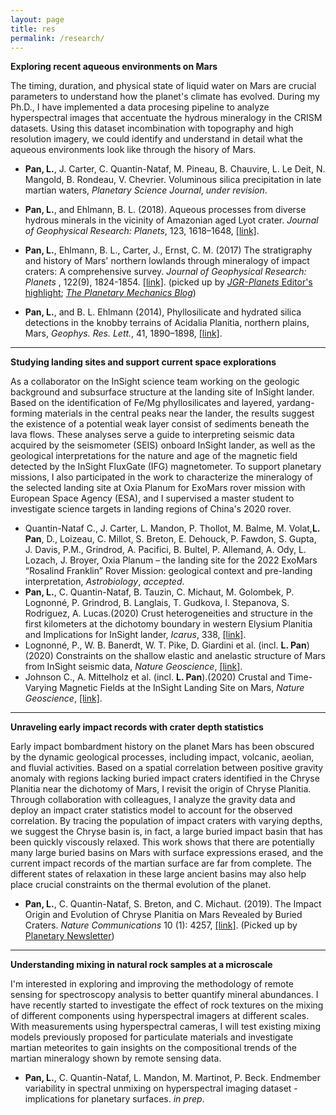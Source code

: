 ```yaml
---
layout: page
title: res
permalink: /research/
---
```

**Exploring recent aqueous environments on Mars**

The timing, duration, and physical state of liquid water on Mars are crucial parameters to understand how the planet's climate has evolved. During my Ph.D., I have implemented a data procesing pipeline to analyze hyperspectral images that accentuate the hydrous mineralogy in the CRISM datasets. Using this dataset incombination with topography and high resolution imagery, we could identify and understand in detail what the aqueous environments look like through the hisory of Mars. 
 - **Pan, L.**, J. Carter, C. Quantin-Nataf, M. Pineau, B. Chauvire, L. Le Deit, N. Mangold, B. Rondeau, V. Chevrier. Voluminous silica precipitation in late martian waters, *Planetary Science Journal*, *under revision*.

 - **Pan, L.**,  and Ehlmann, B. L. (2018). Aqueous processes from diverse hydrous minerals in the vicinity of Amazonian aged Lyot crater. *Journal of Geophysical Research: Planets*, 123, 1618–1648, [[link]](https://agupubs.onlinelibrary.wiley.com/doi/full/10.1029/2017JE005461).
   
 - **Pan, L.**,  Ehlmann, B. L., Carter, J., Ernst, C. M. (2017) The stratigraphy and history of Mars\' northern lowlands through mineralogy of impact craters: A comprehensive survey. *Journal of Geophysical Research: Planets* , 122(9), 1824-1854. [[link]](https://agupubs.onlinelibrary.wiley.com/doi/10.1002/2017JE005276). (picked up by [*JGR-Planets* Editor's highlight](https://agupubs.onlinelibrary.wiley.com/article/10.1002/2017JE005276/editor-highlight/10.5555/MIG-HO.820e67dd-1535-4d37-ae36-cef31cc4b0fa); [*The Planetary Mechanics Blog*](http://planetary-mechanics.com/2017/09/17/the-lowlands-of-mars/))
 
 - **Pan, L.**,  and B. L. Ehlmann (2014), Phyllosilicate and hydrated silica detections in the knobby terrains of Acidalia Planitia, northern plains, Mars, *Geophys. Res. Lett.*, 41, 1890–1898, [[link]](https://agupubs.onlinelibrary.wiley.com/doi/10.1002/2014GL05942).

***************************************************************
**Studying landing sites and support current space explorations**

As a collaborator on the InSight science team working on the geologic background and subsurface structure at the landing site of InSight lander. Based on the identification of Fe/Mg phyllosilicates and layered, yardang-forming materials in the central peaks near the lander, the results suggest the existence of a potential weak layer consist of sediments beneath the lava flows. These analyses serve a guide to interpreting seismic data acquired by the seismometer (SEIS) onboard InSight lander, as well as the geological interpretations for the nature and age of the magnetic field detected by the InSight FluxGate (IFG) magnetometer. To support planetary missions, I also participated in the work to characterize the mineralogy of the selected landing site at Oxia Planum for ExoMars rover mission with European Space Agency (ESA), and I supervised a master student to investigate science targets in landing regions of China's 2020 rover.
- Quantin-Nataf C., J. Carter, L. Mandon, P. Thollot, M. Balme, M. Volat,**L. Pan**, D., Loizeau, C. Millot, S. Breton, E. Dehouck, P. Fawdon, S. Gupta, J. Davis, P.M., Grindrod, A. Pacifici, B. Bultel, P. Allemand, A. Ody, L. Lozach, J. Broyer,  Oxia Planum – the landing site for the 2022 ExoMars “Rosalind Franklin” Rover Mission: geological context and pre-landing interpretation,  *Astrobiology*, *accepted*.
- **Pan, L.**,  C. Quantin-Nataf, B. Tauzin, C. Michaut, M. Golombek, P. Lognonné, P. Grindrod, B. Langlais, T. Gudkova, I. Stepanova, S. Rodriguez, A. Lucas.(2020) Crust heterogeneities and structure in the first kilometers at the dichotomy boundary in western Elysium Planitia and Implications for InSight lander, *Icarus*, 338, [[link]](https://hal.archives-ouvertes.fr/hal-02346218/document).
- Lognonné, P., W. B. Banerdt,  W. T. Pike, D. Giardini et al. (incl. **L. Pan**) (2020) Constraints on the shallow elastic and anelastic structure of Mars from InSight seismic data, *Nature Geoscience*, [[link]](http://doi.org/10.1038/s41561-020-0536-y).
- Johnson C., A. Mittelholz et al. (incl. **L. Pan**).(2020)  Crustal and Time-Varying Magnetic Fields at the InSight Landing Site on Mars, *Nature Geoscience*, [[link]](http://doi.org/10.1038/s41561-020-0537-x).

***************************************************************
**Unraveling early impact records with crater depth statistics**

Early impact bombardment history on the planet Mars has been obscured by the dynamic geological processes, including impact, volcanic, aeolian, and fluvial activities. Based on a spatial correlation between positive gravity anomaly with regions lacking buried impact craters identified in the Chryse Planitia near the dichotomy of Mars, I revisit the origin of Chryse Planitia. Through collaboration with colleagues, I analyze the gravity data and deploy an impact crater statistics model to account for the observed correlation. By tracing the population of impact craters with varying depths, we suggest the Chryse basin is, in fact, a large buried impact basin that has been quickly viscously relaxed. This work shows that there are potentially many large buried basins on Mars with surface expressions erased, and the current impact records of the martian surface are far from complete. The different states of relaxation in these large ancient basins may also help place crucial constraints on the thermal evolution of the planet.
- **Pan, L.**,  C. Quantin-Nataf, S. Breton, and C. Michaut. (2019). The Impact Origin and Evolution of Chryse Planitia on Mars Revealed by Buried Craters. *Nature Communications* 10 (1): 4257, [[link]](https://doi.org/10.1038/s41467-019-12162-0). (Picked up by [Planetary Newsletter](https://www.lpi.usra.edu/planetary_news/2019/09/24/revisiting-the-impact-origin-of-chryse-planitia-on-mars))

***************************************************************
**Understanding mixing in natural rock samples at a microscale**

I'm interested in exploring and improving the methodology of remote sensing for spectroscopy analysis to better quantify mineral abundances. I have recently started to investigate the effect of rock textures on the mixing of different components using hyperspectral imagers at different scales. With measurements using hyperspectral cameras, I will test existing mixing models previously proposed for particulate materials and investigate martian meteorites to gain insights on the compositional trends of the martian mineralogy shown by remote sensing data. 
  - **Pan, L.**,  C. Quantin-Nataf, L. Mandon, M. Martinot, P. Beck. Endmember variability in spectral unmixing on hyperspectral imaging dataset -implications for planetary surfaces. *in prep*.
